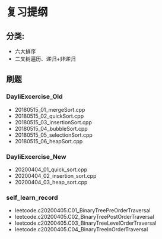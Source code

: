 # 复习提纲

## 分类:
* 六大排序
* 二叉树遍历、递归+非递归


## 刷题
### DayliExcercise_Old
* 20180515_01_mergeSort.cpp
* 20180515_02_quickSort.cpp
* 20180515_03_insertionSort.cpp
* 20180515_04_bubbleSort.cpp
* 20180515_05_selectionSort.cpp
* 20180515_06_heapSort.cpp


### DayliExcercise_New
* 20200404_01_quick_sort.cpp
* 20200404_02_insertion_sort.cpp
* 20200404_03_heap_sort.cpp


### self_learn_record
* leetcode.c20200405.C01_BinaryTreePreOrderTraversal
* leetcode.c20200405.C02_BinaryTreePostOrderTraversal
* leetcode.c20200405.C03_BinaryTreeLevelOrderTraversal
* leetcode.c20200405.C04_BinaryTreeInOrderTraversal